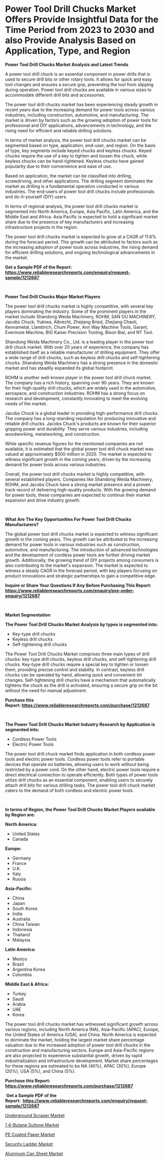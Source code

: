 <p><h1>Power Tool Drill Chucks Market Offers Provide Insightful Data for the Time Period from 2023 to 2030 and also Provide Analysis Based on Application, Type, and Region</h1></p><p><strong>Power Tool Drill Chucks Market Analysis and Latest Trends</strong></p>
<p><p>A power tool drill chuck is an essential component in power drills that is used to secure drill bits or other rotary tools. It allows for quick and easy tool changes and ensures a secure grip, preventing the tool from slipping during operation. Power tool drill chucks are available in various sizes to accommodate different drill bits and accessories.</p><p>The power tool drill chucks market has been experiencing steady growth in recent years due to the increasing demand for power tools across various industries, including construction, automotive, and manufacturing. The market is driven by factors such as the growing adoption of power tools for professional and DIY applications, advancements in technology, and the rising need for efficient and reliable drilling solutions.</p><p>In terms of market analysis, the power tool drill chucks market can be segmented based on type, application, end-user, and region. On the basis of type, key segments include keyed chucks and keyless chucks. Keyed chucks require the use of a key to tighten and loosen the chuck, while keyless chucks can be hand-tightened. Keyless chucks have gained popularity due to their convenience and ease of use.</p><p>Based on application, the market can be classified into drilling, screwdriving, and other applications. The drilling segment dominates the market as drilling is a fundamental operation conducted in various industries. The end-users of power tool drill chucks include professionals and do-it-yourself (DIY) users.</p><p>In terms of regional analysis, the power tool drill chucks market is segmented into North America, Europe, Asia Pacific, Latin America, and the Middle East and Africa. Asia Pacific is expected to hold a significant market share due to the presence of key manufacturers and increasing infrastructure projects in the region.</p><p>The power tool drill chucks market is expected to grow at a CAGR of 11.6% during the forecast period. This growth can be attributed to factors such as the increasing adoption of power tools across industries, the rising demand for efficient drilling solutions, and ongoing technological advancements in the market.</p></p>
<p><strong>Get a Sample PDF of the Report:&nbsp; <a href="https://www.reliableresearchreports.com/enquiry/request-sample/1212687">https://www.reliableresearchreports.com/enquiry/request-sample/1212687</a></strong></p>
<p>&nbsp;</p>
<p><strong>Power Tool Drill Chucks Major Market Players</strong></p>
<p><p>The power tool drill chucks market is highly competitive, with several key players dominating the industry. Some of the prominent players in the market include Shandong Weida Machinery, ROHM, SAN OU MACHINERY, Jacobs Chuck, Yukiwa, Albrecht, Zhejiang Bried, Zhejiang Chaoli, Kennametal, Llambrich, Chum Power, Ann Way Machine Tools, Garant, Evermore Machine, BIG Kaiser Precision Tooling, Bison Bial, and NT Tool.</p><p>Shandong Weida Machinery Co., Ltd. is a leading player in the power tool drill chuck market. With over 20 years of experience, the company has established itself as a reliable manufacturer of drilling equipment. They offer a wide range of drill chucks, such as keyless drill chucks and self-tightening chucks. Shandong Weida Machinery has a strong presence in the domestic market and has steadily expanded its global footprint.</p><p>ROHM is another well-known player in the power tool drill chuck market. The company has a rich history, spanning over 90 years. They are known for their high-quality drill chucks, which are widely used in the automotive, aerospace, and construction industries. ROHM has a strong focus on research and development, constantly innovating to meet the evolving needs of the market.</p><p>Jacobs Chuck is a global leader in providing high-performance drill chucks. The company has a long-standing reputation for producing innovative and reliable drill chucks. Jacobs Chuck's products are known for their superior gripping power and durability. They serve various industries, including woodworking, metalworking, and construction. </p><p>While specific revenue figures for the mentioned companies are not available, it is estimated that the global power tool drill chuck market was valued at approximately $500 million in 2020. The market is expected to witness significant growth in the coming years, driven by the increasing demand for power tools across various industries.</p><p>Overall, the power tool drill chucks market is highly competitive, with several established players. Companies like Shandong Weida Machinery, ROHM, and Jacobs Chuck have a strong market presence and a proven track record of delivering high-quality products. With the growing demand for power tools, these companies are expected to continue their market expansion and drive industry growth.</p></p>
<p>&nbsp;</p>
<p><strong>What Are The Key Opportunities For Power Tool Drill Chucks Manufacturers?</strong></p>
<p><p>The global power tool drill chucks market is expected to witness significant growth in the coming years. This growth can be attributed to the increasing demand for power tools in various industries such as construction, automotive, and manufacturing. The introduction of advanced technologies and the development of cordless power tools are further driving market growth. Additionally, the growing trend of DIY projects among consumers is also contributing to the market's expansion. The market is expected to witness a steady CAGR in the forecast period, with key players focusing on product innovations and strategic partnerships to gain a competitive edge.</p></p>
<p><strong>Inquire or Share Your Questions If Any Before Purchasing This Report: <a href="https://www.reliableresearchreports.com/enquiry/pre-order-enquiry/1212687">https://www.reliableresearchreports.com/enquiry/pre-order-enquiry/1212687</a></strong></p>
<p>&nbsp;</p>
<p><strong>Market Segmentation</strong></p>
<p><strong>The Power Tool Drill Chucks Market Analysis by types is segmented into:</strong></p>
<p><ul><li>Key-type drill chucks</li><li>Keyless drill chucks</li><li>Self-tightening drill chucks</li></ul></p>
<p><p>The Power Tool Drill Chucks Market comprises three main types of drill chucks: key-type drill chucks, keyless drill chucks, and self-tightening drill chucks. Key-type drill chucks require a special key to tighten or loosen them, providing precise control and stability. In contrast, keyless drill chucks can be operated by hand, allowing quick and convenient bit changes. Self-tightening drill chucks have a mechanism that automatically tightens the chuck as the drill is activated, ensuring a secure grip on the bit without the need for manual adjustment.</p></p>
<p><strong>Purchase this Report:&nbsp;<a href="https://www.reliableresearchreports.com/purchase/1212687">https://www.reliableresearchreports.com/purchase/1212687</a></strong></p>
<p>&nbsp;</p>
<p><strong>The Power Tool Drill Chucks Market Industry Research by Application is segmented into:</strong></p>
<p><ul><li>Cordless Power Tools</li><li>Electric Power Tools</li></ul></p>
<p><p>The power tool drill chuck market finds application in both cordless power tools and electric power tools. Cordless power tools refer to portable devices that operate on batteries, allowing users to work without being restricted by a power cord. On the other hand, electric power tools require a direct electrical connection to operate efficiently. Both types of power tools utilize drill chucks as an essential component, enabling users to securely attach drill bits for various drilling tasks. The power tool drill chuck market caters to the demand of both cordless and electric power tools.</p></p>
<p>&nbsp;</p>
<p><strong>In terms of Region, the Power Tool Drill Chucks Market Players available by Region are:</strong></p>
<p>
    <p> <strong> North America: </strong>
        <ul>
            <li>United States</li>
            <li>Canada</li>
        </ul>
        </p> 
    <p> <strong> Europe: </strong>
        <ul>
            <li>Germany</li>
            <li>France</li>
            <li>U.K.</li>
            <li>Italy</li>
            <li>Russia</li>
        </ul>
        </p> 
    <p> <strong> Asia-Pacific: </strong>
        <ul>
            <li>China</li>
            <li>Japan</li>
            <li>South Korea</li>
            <li>India</li>
            <li>Australia</li>
            <li>China Taiwan</li>
            <li>Indonesia</li>
            <li>Thailand</li>
            <li>Malaysia</li>
        </ul>
        </p> 
    <p> <strong> Latin America: </strong>
        <ul>
            <li>Mexico</li>
            <li>Brazil</li>
            <li>Argentina Korea</li>
            <li>Colombia</li>
        </ul>
        </p> 
    <p> <strong> Middle East & Africa: </strong>
        <ul>
            <li>Turkey</li>
            <li>Saudi</li>
            <li>Arabia</li>
            <li>UAE</li>
            <li>Korea</li>
        </ul>
    </p>
    </p>
<p><p>The power tool drill chucks market has witnessed significant growth across various regions, including North America (NA), Asia-Pacific (APAC), Europe, the United States of America (USA), and China. North America is expected to dominate the market, holding the largest market share percentage valuation due to the increased adoption of power tool drill chucks in the construction and manufacturing sectors. Europe and Asia-Pacific regions are also projected to experience substantial growth, driven by rapid industrialization and infrastructure development. Market share percentages for these regions are estimated to be NA (40%), APAC (30%), Europe (20%), USA (5%), and China (5%).</p></p>
<p><strong>Purchase this Report: <a href="https://www.reliableresearchreports.com/purchase/1212687">https://www.reliableresearchreports.com/purchase/1212687</a></strong></p>
<p>&nbsp;<strong>Get a Sample PDF of the Report:&nbsp;&nbsp;<a href="https://www.reliableresearchreports.com/enquiry/request-sample/1212687">https://www.reliableresearchreports.com/enquiry/request-sample/1212687</a></strong></p>
<p><strong></strong></p>
<p><p><a href="https://medium.com/@elzaziemann1943/underground-scraper-market-size-growth-forecast-2023-2030-e904022f762e">Underground Scraper Market</a></p><p><a href="https://www.linkedin.com/pulse/14-butane-sultone-market-size-2023-2030-global-industrial/">1,4-Butane Sultone Market</a></p><p><a href="https://www.linkedin.com/pulse/pe-coated-paper-market-size-2023-2030-global-industrial/">PE Coated Paper Market</a></p><p><a href="https://medium.com/@soledadhane827/security-ladder-market-size-growth-forecast-2023-2030-c7edf3dee705">Security Ladder Market</a></p><p><a href="https://www.linkedin.com/pulse/aluminum-can-sheet-market-size-share-global-analysis/">Aluminum Can Sheet Market</a></p></p>
